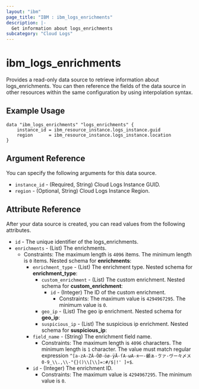 ```yaml
---
layout: "ibm"
page_title: "IBM : ibm_logs_enrichments"
description: |-
  Get information about logs_enrichments
subcategory: "Cloud Logs"
---
```


# ibm_logs_enrichments

Provides a read-only data source to retrieve information about logs_enrichments. You can then reference the fields of the data source in other resources within the same configuration by using interpolation syntax.

## Example Usage

```hcl
data "ibm_logs_enrichments" "logs_enrichments" {
	instance_id = ibm_resource_instance.logs_instance.guid
  	region      = ibm_resource_instance.logs_instance.location
}
```

## Argument Reference

You can specify the following arguments for this data source.

* `instance_id` - (Required, String)  Cloud Logs Instance GUID.
* `region` - (Optional, String) Cloud Logs Instance Region.


## Attribute Reference

After your data source is created, you can read values from the following attributes.

* `id` - The unique identifier of the logs_enrichments.
* `enrichments` - (List) The enrichments.
  * Constraints: The maximum length is `4096` items. The minimum length is `0` items.
Nested schema for **enrichments**:
	* `enrichment_type` - (List) The enrichment type.
	Nested schema for **enrichment_type**:
		* `custom_enrichment` - (List) The custom enrichment.
		Nested schema for **custom_enrichment**:
			* `id` - (Integer) The ID of the custom enrichment.
			  * Constraints: The maximum value is `4294967295`. The minimum value is `0`.
		* `geo_ip` - (List) The geo ip enrichment.
		Nested schema for **geo_ip**:
		* `suspicious_ip` - (List) The suspicious ip enrichment.
		Nested schema for **suspicious_ip**:
	* `field_name` - (String) The enrichment field name.
	  * Constraints: The maximum length is `4096` characters. The minimum length is `1` character. The value must match regular expression `^[a-zA-ZÀ-ÖØ-öø-ÿĀ-ſΑ-ωА-я一-龥ぁ-ゔァ-ヴー々〆〤0-9_\\.,\\-"{}()\\[\\]=:#/$|!' ]+$`.
	* `id` - (Integer) The enrichment ID.
	  * Constraints: The maximum value is `4294967295`. The minimum value is `0`.

